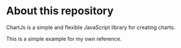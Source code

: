 # About this repository

ChartJs is a simple and flexible JavaScript library for creating charts.

This is a simple example for my own reference.
